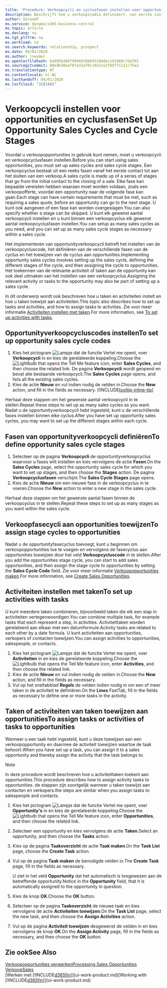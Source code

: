 ```yaml
---
title: 'Procedure: Verkoopcycli en cyclusfasen instellen voor opportunities| Microsoft Docs'
description: Beschrijft hoe u verkoopstadia definieert, van eerste contact tot sluiten, om een verkoopcyclus te maken en toe te wijzen aan opportunities in Business Central.
author: SorenGP
ms.service: dynamics365-business-central
ms.topic: article
ms.devlang: na
ms.tgt_pltfrm: na
ms.workload: na
ms.search.keywords: relationship, prospect
ms.date: 04/01/2020
ms.author: jswymer
ms.openlocfilehash: ba995628679946810b693184dac191988c7daf65
ms.sourcegitcommit: 88e4b30eaf6fa32af0c1452ce2f85ff1111c75e2
ms.translationtype: HT
ms.contentlocale: nl-NL
ms.lasthandoff: 04/01/2020
ms.locfileid: "3181481"
---
```

# <a name="set-up-opportunity-sales-cycles-and-cycle-stages"></a><span data-ttu-id="3bd3e-103">Verkoopcycli instellen voor opportunities en cyclusfasen</span><span class="sxs-lookup"><span data-stu-id="3bd3e-103">Set Up Opportunity Sales Cycles and Cycle Stages</span></span>
<span data-ttu-id="3bd3e-104">Voordat u verkoopopportunities in gebruik kunt nemen, moet u verkoopcycli en verkoopcyclusfasen instellen.</span><span class="sxs-lookup"><span data-stu-id="3bd3e-104">Before you can start using sales opportunities, you must set up sales cycles and sales cycle stages.</span></span> <span data-ttu-id="3bd3e-105">Een verkoopcyclus bestaat uit een reeks fasen vanaf het eerste contact tot aan het sluiten van een verkoop.</span><span class="sxs-lookup"><span data-stu-id="3bd3e-105">A sales cycle is made up of a series of stages that go from the initial contact to the closing of a sale.</span></span> <span data-ttu-id="3bd3e-106">Elke fase kan bepaalde vereisten hebben waaraan moet worden voldaan, zoals een verkoopofferte, voordat een opportunity naar de volgende fase kan gaan.</span><span class="sxs-lookup"><span data-stu-id="3bd3e-106">Each stage can have certain requirements that must be met, such as requiring a sales quote, before an opportunity can go to the next stage.</span></span> <span data-ttu-id="3bd3e-107">U kunt ook aangeven of een fase kan worden overgeslagen.</span><span class="sxs-lookup"><span data-stu-id="3bd3e-107">You can also specify whether a stage can be skipped.</span></span> <span data-ttu-id="3bd3e-108">U kunt elk gewenst aantal verkoopcycli instellen en u kunt binnen een verkoopcyclus elk gewenst aantal verkoopcyclusfasen instellen.</span><span class="sxs-lookup"><span data-stu-id="3bd3e-108">You can setup as many sales cycles as you need, and you can set up as many sales cycle stages as necessary within a sales cycle.</span></span>

<span data-ttu-id="3bd3e-109">Het implementeren van opportunityverkoopcycli betreft het instellen van de verkoopcycluscode, het definiëren van de verschillende fasen van de cyclus en het toewijzen van de cyclus aan opportunities.</span><span class="sxs-lookup"><span data-stu-id="3bd3e-109">Implementing opportunity sales cycles involves setting up the sales cycle, defining the different stages of the cycle, and then assigning the cycle to opportunities.</span></span> <span data-ttu-id="3bd3e-110">Het toekennen van de relevante activiteit of taken aan de opportunity kan ook deel uitmaken van het instellen van een verkoopcyclus.</span><span class="sxs-lookup"><span data-stu-id="3bd3e-110">Assigning the relevant activity or tasks to the opportunity may also be part of setting up a sales cycle.</span></span>

<span data-ttu-id="3bd3e-111">In dit onderwerp wordt ook beschreven hoe u taken en activiteiten instelt en hoe u taken toewijst aan activiteiten.</span><span class="sxs-lookup"><span data-stu-id="3bd3e-111">This topic also describes how to set up tasks and activities, and how to assign tasks to activities.</span></span> <span data-ttu-id="3bd3e-112">Zie voor meer informatie [Activiteiten instellen met taken](marketing-how-setup-opportunity-sales-cycles-stages.md#to-set-up-activities-with-tasks).</span><span class="sxs-lookup"><span data-stu-id="3bd3e-112">For more information, see [To set up activities with tasks](marketing-how-setup-opportunity-sales-cycles-stages.md#to-set-up-activities-with-tasks).</span></span>

## <a name="to-set-up-opportunity-sales-cycle-codes"></a><span data-ttu-id="3bd3e-113">Opportunityverkoopcycluscodes instellen</span><span class="sxs-lookup"><span data-stu-id="3bd3e-113">To set up opportunity sales cycle codes</span></span>
1. <span data-ttu-id="3bd3e-114">Kies het pictogram ![Lampje dat de functie Vertel me opent](media/ui-search/search_small.png "Vertel me wat u wilt doen"), voer **Verkoopcycli** in en kies de gerelateerde koppeling.</span><span class="sxs-lookup"><span data-stu-id="3bd3e-114">Choose the ![Lightbulb that opens the Tell Me feature](media/ui-search/search_small.png "Tell me what you want to do") icon, enter **Sales Cycles**, and then choose the related link.</span></span> <span data-ttu-id="3bd3e-115">De pagina **Verkoopcycli** wordt geopend en bevat alle bestaande verkoopcycli.</span><span class="sxs-lookup"><span data-stu-id="3bd3e-115">The **Sales Cycles** page opens, and lists all the existing sales cycles.</span></span>
2. <span data-ttu-id="3bd3e-116">Kies de actie **Nieuw** en vul indien nodig de velden in.</span><span class="sxs-lookup"><span data-stu-id="3bd3e-116">Choose the **New** action, and fill in the fields as necessary.</span></span> [!INCLUDE[tooltip-inline-tip](includes/tooltip-inline-tip_md.md)]

<span data-ttu-id="3bd3e-117">Herhaal deze stappen om het gewenste aantal verkoopcycli in te stellen.</span><span class="sxs-lookup"><span data-stu-id="3bd3e-117">Repeat these steps to set up as many sales cycles as you want.</span></span> <span data-ttu-id="3bd3e-118">Nadat u de opportunityverkoopcycli hebt ingesteld, kunt u de verschillende fases instellen binnen elke cyclus.</span><span class="sxs-lookup"><span data-stu-id="3bd3e-118">After you have set up opportunity sales cycles, you may want to set up the different stages within each cycle.</span></span>

## <a name="to-define-opportunity-sales-cycle-stages"></a><span data-ttu-id="3bd3e-119">Fasen van opportunityverkoopcycli definiëren</span><span class="sxs-lookup"><span data-stu-id="3bd3e-119">To define opportunity sales cycle stages</span></span>
1. <span data-ttu-id="3bd3e-120">Selecteer op de pagina **Verkoopcycli** de opportunityverkoopcyclus waarvoor u fases wilt instellen en kies vervolgens de actie **Fasen**.</span><span class="sxs-lookup"><span data-stu-id="3bd3e-120">On the **Sales Cycles** page, select the opportunity sales cycle for which you want to set up stages, and then choose the **Stages** action.</span></span> <span data-ttu-id="3bd3e-121">De pagina **Verkoopcyclusfasen** verschijnt.</span><span class="sxs-lookup"><span data-stu-id="3bd3e-121">The **Sales Cycle Stages** page opens.</span></span>
2. <span data-ttu-id="3bd3e-122">Kies de actie **Nieuw** om een nieuwe fase in de verkoopcyclus in te voeren.</span><span class="sxs-lookup"><span data-stu-id="3bd3e-122">Choose the **New** action to enter a new stage in the sales cycle.</span></span>

<span data-ttu-id="3bd3e-123">Herhaal deze stappen om het gewenste aantal fasen binnen de verkoopcyclus in te stellen.</span><span class="sxs-lookup"><span data-stu-id="3bd3e-123">Repeat these steps to set up as many stages as you want within the sales cycle.</span></span>

## <a name="to-assign-stage-cycles-to-opportunities"></a><span data-ttu-id="3bd3e-124">Verkoopfasecycli aan opportunities toewijzen</span><span class="sxs-lookup"><span data-stu-id="3bd3e-124">To assign stage cycles to opportunities</span></span>
<span data-ttu-id="3bd3e-125">Nadat u de opportunityfasecyclus toevoegt, kunt u beginnen om verkoopopportunities toe te voegen en vervolgens de fasecyclus aan opportunities toewijzen door het veld **Verkoopcycluscode** in te stellen.</span><span class="sxs-lookup"><span data-stu-id="3bd3e-125">After you add the opportunities stage cycle, you can start to add sales opportunities, and then assign the stage cycle to opportunities by setting the **Sales Cycle Code** field.</span></span> <span data-ttu-id="3bd3e-126">Zie voor meer informatie [Verkoopopportunities maken](marketing-how-create-opportunities.md).</span><span class="sxs-lookup"><span data-stu-id="3bd3e-126">For more information, see [Create Sales Opportunities](marketing-how-create-opportunities.md).</span></span>

## <a name="to-set-up-activities-with-tasks"></a><span data-ttu-id="3bd3e-127">Activiteiten instellen met taken</span><span class="sxs-lookup"><span data-stu-id="3bd3e-127">To set up activities with tasks</span></span>
<span data-ttu-id="3bd3e-128">U kunt meerdere taken combineren, bijvoorbeeld taken die elk een stap in activiteiten vertegenwoordigen.</span><span class="sxs-lookup"><span data-stu-id="3bd3e-128">You can combine multiple task, for example tasks that each represent a step, in activities.</span></span> <span data-ttu-id="3bd3e-129">Activiteittaken worden gerelateerd aan elkaar met een datumformule.</span><span class="sxs-lookup"><span data-stu-id="3bd3e-129">Activity tasks are related to each other by a date formula.</span></span> <span data-ttu-id="3bd3e-130">U kunt activiteiten aan opportunities, verkopers of contacten toewijzen.</span><span class="sxs-lookup"><span data-stu-id="3bd3e-130">You can assign activities to opportunities, salespeople, or contacts.</span></span>

1. <span data-ttu-id="3bd3e-131">Kies het pictogram ![Lampje dat de functie Vertel me opent](media/ui-search/search_small.png "Vertel me wat u wilt doen"), voer **Activiteiten** in en kies de gerelateerde koppeling.</span><span class="sxs-lookup"><span data-stu-id="3bd3e-131">Choose the ![Lightbulb that opens the Tell Me feature](media/ui-search/search_small.png "Tell me what you want to do") icon, enter **Activities**, and then choose the related link.</span></span>
2. <span data-ttu-id="3bd3e-132">Kies de actie **Nieuw** en vul indien nodig de velden in.</span><span class="sxs-lookup"><span data-stu-id="3bd3e-132">Choose the **New** action, and fill in the fields as necessary.</span></span>
3. <span data-ttu-id="3bd3e-133">Vul op het sneltabblad **Regels** de velden indien nodig in om een of meer taken in de activiteit te definiëren.</span><span class="sxs-lookup"><span data-stu-id="3bd3e-133">On the **Lines** FastTab, fill in the fields as necessary to define one or more tasks in the activity.</span></span>

## <a name="to-assign-tasks-or-activities-of-tasks-to-opportunities"></a><span data-ttu-id="3bd3e-134">Taken of activiteiten van taken toewijzen aan opportunities</span><span class="sxs-lookup"><span data-stu-id="3bd3e-134">To assign tasks or activities of tasks to opportunities</span></span>
<span data-ttu-id="3bd3e-135">Wanneer u een taak hebt ingesteld, kunt u deze toewijzen aan een verkoopopportunity en daarmee de activiteit toewijzen waartoe de taak behoort.</span><span class="sxs-lookup"><span data-stu-id="3bd3e-135">When you have set up a task, you can assign it to a sales opportunity and thereby assign the activity that the task belongs to.</span></span>

> [!NOTE]  
>   <span data-ttu-id="3bd3e-136">In deze procedure wordt beschreven hoe u activiteittaken toekent aan opportunities.</span><span class="sxs-lookup"><span data-stu-id="3bd3e-136">This procedure describes how to assign activity tasks to opportunities.</span></span> <span data-ttu-id="3bd3e-137">de stappen zijn soortgelijk wanneer u taken toewijst aan contacten en verkopers.</span><span class="sxs-lookup"><span data-stu-id="3bd3e-137">the steps are similar when you assign tasks to salespeople and contacts.</span></span>

1. <span data-ttu-id="3bd3e-138">Kies het pictogram ![Lampje dat de functie Vertel me opent](media/ui-search/search_small.png "Vertel me wat u wilt doen"), voer **Opportunity's** in en kies de gerelateerde koppeling.</span><span class="sxs-lookup"><span data-stu-id="3bd3e-138">Choose the ![Lightbulb that opens the Tell Me feature](media/ui-search/search_small.png "Tell me what you want to do") icon, enter **Opportunities**, and then choose the related link.</span></span>
2. <span data-ttu-id="3bd3e-139">Selecteer een opportunity en kies vervolgens de actie **Taken**.</span><span class="sxs-lookup"><span data-stu-id="3bd3e-139">Select an opportunity, and then choose the **Tasks** action.</span></span>
3. <span data-ttu-id="3bd3e-140">Kies op de pagina **Taakoverzicht** de actie **Taak maken**.</span><span class="sxs-lookup"><span data-stu-id="3bd3e-140">On the **Task List** page, choose the **Create Task** action.</span></span>
4.  <span data-ttu-id="3bd3e-141">Vul op de pagina **Taak maken** de benodigde velden in.</span><span class="sxs-lookup"><span data-stu-id="3bd3e-141">The **Create Task** page, fill in the fields as necessary.</span></span>

    <span data-ttu-id="3bd3e-142">U ziet in het veld **Opportunity** dat het automatisch is toegewezen aan de betreffende opportunity.</span><span class="sxs-lookup"><span data-stu-id="3bd3e-142">Notice in the **Opportunity** field, that it is automatically assigned to the opportunity in question.</span></span>
5. <span data-ttu-id="3bd3e-143">Kies de knop **OK**.</span><span class="sxs-lookup"><span data-stu-id="3bd3e-143">Choose the **OK** button.</span></span>
6. <span data-ttu-id="3bd3e-144">Selecteer op de pagina **Taakoverzicht** de nieuwe taak en kies vervolgens de actie **Activiteiten toewijzen**.</span><span class="sxs-lookup"><span data-stu-id="3bd3e-144">On the **Task List** page, select the new task, and then choose the **Assign Activities** action.</span></span>
7. <span data-ttu-id="3bd3e-145">Vul op de pagina **Activiteit toewijzen** desgewenst de velden in en kies vervolgens de knop **OK**.</span><span class="sxs-lookup"><span data-stu-id="3bd3e-145">On the **Assign Activity** page, fill in the fields as necessary, and then choose the **OK** button.</span></span>

## <a name="see-also"></a><span data-ttu-id="3bd3e-146">Zie ook</span><span class="sxs-lookup"><span data-stu-id="3bd3e-146">See Also</span></span>
[<span data-ttu-id="3bd3e-147">Verkoopopportunities verwerken</span><span class="sxs-lookup"><span data-stu-id="3bd3e-147">Processing Sales Opportunities</span></span>](marketing-processing-sales-opportunities.md)  
[<span data-ttu-id="3bd3e-148">Verkoop</span><span class="sxs-lookup"><span data-stu-id="3bd3e-148">Sales</span></span>](sales-manage-sales.md)  
<span data-ttu-id="3bd3e-149">[Werken met [!INCLUDE[d365fin](includes/d365fin_md.md)]](ui-work-product.md)</span><span class="sxs-lookup"><span data-stu-id="3bd3e-149">[Working with [!INCLUDE[d365fin](includes/d365fin_md.md)]](ui-work-product.md)</span></span>

